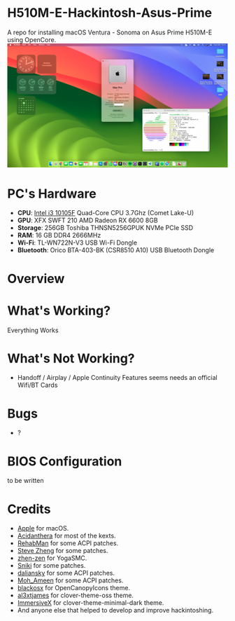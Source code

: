 # H510M-E-Hackintosh-Asus-Prime

A repo for installing macOS Ventura - Sonoma on Asus Prime H510M-E using OpenCore.
![](Images/Screenshot.png)


# PC's Hardware 
- <b>CPU</b>: [Intel i3 10105F](https://www.intel.co.id/content/www/id/id/products/sku/203474/intel-core-i310105f-processor-6m-cache-up-to-4-40-ghz/specifications.html) Quad-Core CPU 3.7Ghz (Comet Lake-U)
- <b>GPU</b>: XFX SWFT 210 AMD Radeon RX 6600 8GB
- <b>Storage</b>: 256GB Toshiba THNSN5256GPUK NVMe PCIe SSD
- <b>RAM</b>: 16 GB DDR4 2666MHz
- <b>Wi-Fi</b>: TL-WN722N-V3 USB Wi-Fi Dongle
- <b>Bluetooth</b>: Orico BTA-403-BK (CSR8510 A10) USB Bluetooth Dongle

# Overview 

# What's Working?
Everything Works 

# What's Not Working?
- Handoff / Airplay / Apple Continuity Features seems needs an official Wifi/BT Cards

# Bugs
- ?

# BIOS Configuration
to be written

# Credits
- [Apple](https://www.apple.com) for macOS.
- [Acidanthera](https://github.com/acidanthera) for most of the kexts.
- [RehabMan](https://github.com/RehabMan) for some ACPI patches.
- [Steve Zheng](https://github.com/stevezhengshiqi) for some patches.
- [zhen-zen](https://github.com/zhen-zen) for YogaSMC.
- [Sniki](https://github.com/Sniki) for some patches.
- [daliansky](https://github.com/daliansky) for some ACPI patches.
- [Moh_Ameen](https://github.com/ameenjuz) for some ACPI patches.
- [blackosx](https://github.com/blackosx/OpenCanopyIcons) for OpenCanopyIcons theme.
- [al3xtjames](https://github.com/al3xtjames) for clover-theme-oss theme.
- [ImmersiveX](https://github.com/ImmersiveX) for clover-theme-minimal-dark theme.
- And anyone else that helped to develop and improve hackintoshing.
